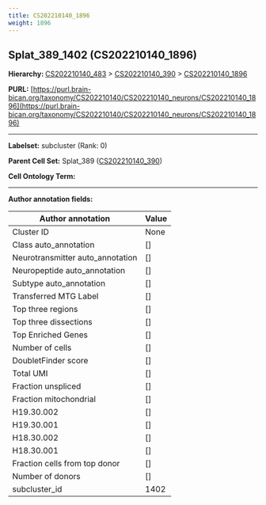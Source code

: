 ```yaml
---
title: CS202210140_1896
weight: 1896
---
```

## Splat_389_1402 (CS202210140_1896)
<b>Hierarchy: </b>
[CS202210140_483](../CS202210140_483) >
[CS202210140_390](../CS202210140_390) >
[CS202210140_1896](../CS202210140_1896)

**PURL:** [https://purl.brain-bican.org/taxonomy/CS202210140/CS202210140_neurons/CS202210140_1896](https://purl.brain-bican.org/taxonomy/CS202210140/CS202210140_neurons/CS202210140_1896)

---


**Labelset:** subcluster (Rank: 0)

**Parent Cell Set:** Splat_389 ([CS202210140_390](../CS202210140_390))



**Cell Ontology Term:** 

[MARKER GENES.]: #


---

[TRANSFERRED ANNOTATIONS.]: #


[AUTHOR ANNOTATION FIELDS.]: #


**Author annotation fields:**

| Author annotation | Value |
|-------------------|-------|
|Cluster ID|None|
|Class auto_annotation|[]|
|Neurotransmitter auto_annotation|[]|
|Neuropeptide auto_annotation|[]|
|Subtype auto_annotation|[]|
|Transferred MTG Label|[]|
|Top three regions|[]|
|Top three dissections|[]|
|Top Enriched Genes|[]|
|Number of cells|[]|
|DoubletFinder score|[]|
|Total UMI|[]|
|Fraction unspliced|[]|
|Fraction mitochondrial|[]|
|H19.30.002|[]|
|H19.30.001|[]|
|H18.30.002|[]|
|H18.30.001|[]|
|Fraction cells from top donor|[]|
|Number of donors|[]|
|subcluster_id|1402|
